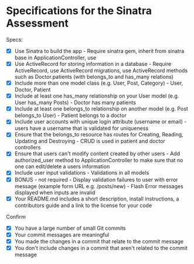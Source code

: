 # Specifications for the Sinatra Assessment

Specs:
- [x] Use Sinatra to build the app - Require sinatra gem, inherit from sinatra base in ApplicationController, use 
- [x] Use ActiveRecord for storing information in a database - Require ActiveRecord, use ActiveRecord migrations, use ActiveRecord methods such as Doctor.patients (with belongs_to and has_many relations)
- [x] Include more than one model class (e.g. User, Post, Category) - User, Doctor, Patient
- [x] Include at least one has_many relationship on your User model (e.g. User has_many Posts) - Doctor has many patients
- [x] Include at least one belongs_to relationship on another model (e.g. Post belongs_to User) - Patient belongs to a doctor
- [x] Include user accounts with unique login attribute (username or email) - users have a username that is validated for uniqueness
- [x] Ensure that the belongs_to resource has routes for Creating, Reading, Updating and Destroying - CRUD is used in patient and doctor controllers
- [x] Ensure that users can't modify content created by other users - Add authorized_user method to ApplicationController to make sure that no one can edit/delete a users information
- [x] Include user input validations - Validations in all models
- [x] BONUS - not required - Display validation failures to user with error message (example form URL e.g. /posts/new) - Flash Error messages displayed when inputs are invalid
- [x] Your README.md includes a short description, install instructions, a contributors guide and a link to the license for your code

Confirm
- [x] You have a large number of small Git commits
- [x] Your commit messages are meaningful
- [x] You made the changes in a commit that relate to the commit message
- [x] You don't include changes in a commit that aren't related to the commit message
